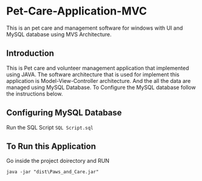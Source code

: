 # Pet-Care-Application-MVC
This is an pet care and management software for windows with UI and MySQL database using MVS Architecture.

## Introduction
This is Pet care and volunteer management application that implemented using JAVA. The software architecture that is used for implement this application is Model-View-Controller architecture. And the all the data are managed using MySQL Database. To Configure the MySQL database follow the instructions below.

## Configuring MySQL Database
Run the SQL Script `SQL Script.sql`

## To Run this Application
Go inside the project doirectory and RUN

`java -jar "dist\Paws_and_Care.jar"`
